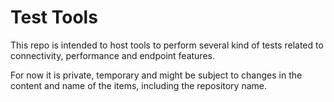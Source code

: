 Test Tools
===========

This repo is intended to host tools to perform several kind of tests related to connectivity, performance and endpoint features.

For now it is private, temporary and might be subject to changes in the content and name of the items, including the repository name.